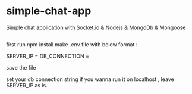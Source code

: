 # simple-chat-app
Simple chat application with Socket.io &amp; Nodejs &amp; MongoDb &amp; Mongoose

##
first run npm install 
make .env file with below format :

SERVER_IP =
DB_CONNECTION = 

save the file 

set your db connection string 
if you wanna run it on localhost , leave SERVER_IP  as is. 


